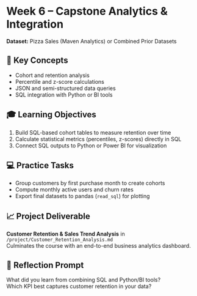 # Week 6 – Capstone Analytics & Integration

**Dataset:** Pizza Sales (Maven Analytics) or Combined Prior Datasets

## 🔑 Key Concepts
- Cohort and retention analysis  
- Percentile and z-score calculations  
- JSON and semi-structured data queries  
- SQL integration with Python or BI tools

## 🎓 Learning Objectives
1. Build SQL-based cohort tables to measure retention over time  
2. Calculate statistical metrics (percentiles, z-scores) directly in SQL  
3. Connect SQL outputs to Python or Power BI for visualization

## 💻 Practice Tasks
- Group customers by first purchase month to create cohorts  
- Compute monthly active users and churn rates  
- Export final datasets to pandas (`read_sql`) for plotting

## 📈 Project Deliverable
**Customer Retention & Sales Trend Analysis** in `/project/Customer_Retention_Analysis.md`  
Culminates the course with an end-to-end business analytics dashboard.

## 🧠 Reflection Prompt
What did you learn from combining SQL and Python/BI tools?  
Which KPI best captures customer retention in your data?
